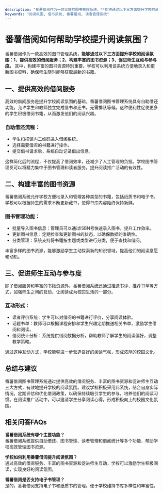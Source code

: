 ```yaml
---
description: "番薯借阅作为一款高效的图书管理系统，**能够通过以下三方面提升学校的阅读氛围：1、提供高效的借阅服务；2、构建丰富的图书资源；3、促进师生互动与参与度。** 其中，构建丰富的图书资源特别重要，学校可以利用该系统方便地录入和更新图书资料，确保师生随时能够获取最新的书籍。"
keywords: "阅读氛围, 借书系统, 番薯借阅, 读者管理系统"
---
```

# 番薯借阅如何帮助学校提升阅读氛围？

番薯借阅作为一款高效的图书管理系统，**能够通过以下三方面提升学校的阅读氛围：1、提供高效的借阅服务；2、构建丰富的图书资源；3、促进师生互动与参与度。** 其中，构建丰富的图书资源特别重要，学校可以利用该系统方便地录入和更新图书资料，确保师生随时能够获取最新的书籍。

## 一、提供高效的借阅服务

高效的借阅服务是提升学校阅读氛围的基础。番薯借阅图书管理系统具有自助借还功能，允许学生和教师独立完成借书和还书，无需排队等候。这种便利性促使更多的学生积极借阅书籍，从而激发他们的阅读兴趣。

### 自助借还流程：

- 学生扫描馆内二维码进入借阅系统。
- 选择需要借阅的书籍进行操作。
- 提交借书请求后，系统自动记录借出信息。

这样简化后的流程，不仅提高了借阅效率，还减少了人工管理的负担。学校图书管理员可以将精力集中于图书管理和读者服务，提升阅读推广活动的有效性。

## 二、构建丰富的图书资源

番薯借阅系统允许学校方便地录入和管理各种类型的书籍，包括纸质书和电子书。学校可以根据师生的需求不断更新藏书，使得书库内容始终保持新鲜。

### 图书管理功能：

- 批量导入图书信息：管理员可以通过ISBN号快速录入图书，提升工作效率。
- 更新图书信息：定期检查和更新图书的状态，以确保数据的准确性。
- 分类管理：系统支持将书籍按主题或类型进行分类，便于查找和借阅。

丰富多样的图书资源，能够激励学生主动探索新的知识领域，提高他们的阅读意愿和动机。

## 三、促进师生互动与参与度

除了借阅服务和丰富的书籍资源外，番薯借阅系统还通过推送书评、推荐书单等方式，加强师生之间的互动，让阅读成为校园生活的一部分。

### 互动形式：

- 读者评价系统：学生可以对借阅的书籍进行评价，分享阅读体验。
- 话题书单：教师可以根据课程安排和学生兴趣定期推送相关书单，激励学生借阅和阅读。
- 借阅统计分析：系统提供借阅数据分析，帮助教师了解学生的阅读偏好，调整教学策略。

通过这种互动方式，学校能够进一步营造良好的阅读气氛，形成浓厚的校园文化。

## 总结与建议

番薯借阅图书管理系统通过提供高效的借阅服务、丰富的图书资源和促进师生互动三大方式，有效地提升学校的阅读氛围。建议学校积极采用此系统，结合自身实际情况，定期评估和优化借阅政策，以确保持续吸引学生的参与，培养他们的阅读习惯。在阅读推广活动中，可以邀请学生分享阅读心得，形成积极向上的校园文化氛围。

## 相关问答FAQs

**番薯借阅系统有哪个主要功能？**  
番薯借阅系统提供自助借还、图书管理、读者管理和借阅统计等多个功能，帮助学校高效管理图书资源。

**学校如何利用番薯借阅提升阅读氛围？**  
通过高效的借阅服务、丰富的图书资源和促进师生互动，学校可以激励学生积极阅读，实现良好的阅读氛围。

**番薯借阅是否支持电子书管理？**  
是的，番薯借阅支持电子书和纸质书的管理，便于学校维持书库多样性和丰富性。
